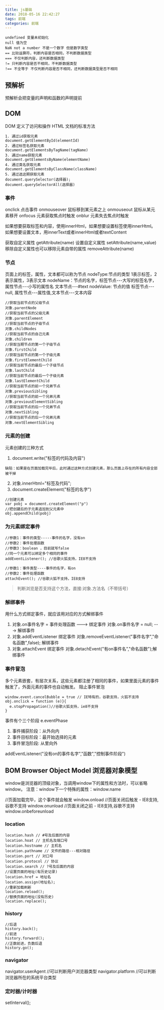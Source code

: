 ```yaml
---
title: js基础
date: 2018-05-16 22:42:27
tags: 前端
categories: 前端
---
```

```
undefined 变量未初始化
null 值为空
NaN not a number 不是一个数字 但是数字类型
== 比较运算符，判断内容是否相同，不判断数据类型
=== 不仅判断内容，还判断数据类型
!= 只判断内容是否不相同，不判断数据类型
!== 不全等于 不仅判断内容是否不相同，还判断数据类型是否不相同
```
## 预解析
预解析会把变量的声明和函数的声明提前

## DOM
 DOM 定义了访问和操作 HTML 文档的标准方法
 ```
 1. 通过id获取元素
 document.getElementById(elementId)
 2. 通过标签名获取元素
 document.getElementsByTagName(tagName)
 3. 通过name获取元素
 document.getElementsByName(elementName)
 4. 通过类名获取元素
 document.getElementsByClassName(className)
 5. 通过选这期获取元素
 document.querySelector(选择器);
 document.querySelectorAll(选择器)
 ```
### 事件
onclick 点击事件
onmouseover 鼠标移到某元素之上
onmouseout 鼠标从某元素移开
onfocus	元素获取焦点时触发
onblur	元素失去焦点时触发

如果想要获取标签和内容，使用innerHtml，如果想要设置标签使用innerHtml。
如果想要设置文本，用innerText或者innerHtml或者textContent

获取自定义属性 getAttribute(name)  设置自定义属性 setAttribute(name,value)
移除自定义属性也可以移除元素自带的属性 removeAttribute(name)

### 节点
页面上的标签，属性，文本都可以称为节点
nodeType:节点的类型 1表示标签，2表示属性，3表示文本
nodeName：节点的名字，标签节点---大写的标签名字，属性节点---小写的属性名 文本节点---#text
nodeValue: 节点的值 标签节点---null, 属性节点---属性值,文本节点---文本内容
```
//获取当前节点的父级节点
对象.parentNode
//获取当前节点的父级元素
对象.parentElement
//获取当前节点的子级节点
对象.childNodes
//获取当前节点的自己元素
对象.children
//获取当期节点的第一个子级节点
对象.firstChild
//获取当前节点的第一个子级元素
对象.firstElementChild
//获取当前节点的最后一个子级节点
对象.lastChild
//获取当前节点的最后一个子级元素
对象.lastElementChild
//获取当前节点的前一个兄弟节点
对象.previousSibling
//获取当前节点的前一个兄弟元素
对象.previousElementSibling
//获取当前节点的后一个兄弟节点
对象.nextSibling
//获取当前节点的后一个兄弟元素
对象.nextElementSibling
```
### 元素的创建
元素创建的三种方式
1. document.write("标签的代码及内容")
```
缺陷：如果是在页面加载完毕后，此时通过这种方式创建元素，那么页面上存在的所有内容全部被干掉
```
2. 对象.innerHtml="标签及代码";
3. document.createElement("标签的名字")
```
//创建元素
var pobj = document.createElement("p")
//把创建后的子元素追加到父元素中
obj.appendChild(pobj)
```
### 为元素绑定事件
```
//参数1：事件的类型-----事件的名字，没有on
//参数2：事件处理函数
//参数3：boolean ，目前就写false
//同一个元素可以绑定多个相同的事件
addEventListener(); //谷歌火狐支持，IE8不支持

//参数1：事件类型----事件的名字，有on
//参数2：事件处理函数
attachEvent(); //谷歌火狐不支持，IE8支持
```
> 判断浏览是否支持这个方法，直接:对象.方法名（不带括号）

### 解绑事件
用什么方式绑定事件，就应该用对应的方式解绑事件
1. 对象.on事件名字 = 事件处理函数 ---> 绑定事件
   对象.on事件名字 = null; ---> 解绑事件
2. 对象.addEventListener 绑定事件
   对象.removeEventListener("事件名字","命名函数",false); 解绑事件
3. 对象.attachEvent 绑定事件
   对象.detachEvent("有on事件名","命名函数");解绑事件

### 事件冒泡
多个元素嵌套，有层次关系，这些元素都注册了相同的事件，如果里面元素的事件触发了，外面元素的事件也自动触发。
阻止事件冒泡
```
window.event.cancelBubble = true // IE特有的，谷歌支持，火狐不支持
obj.onclick = function (e)}{
  e.stopPropagation()//谷歌火狐支持，ie8不支持
}
```
事件有个三个阶段 e.eventPhase
1. 事件捕获阶段：从外向内
2. 事件目标阶段：最开始选择的元素
3. 事件冒泡阶段: 从里向外

addEventListener("没有on的事件名字","函数","控制事件阶段")

## BOM Browser Object Model 浏览器对象模型

window是浏览器的顶级对象，当调用window下的属性和方法时，可以省略window。
注意：window下一个特殊的属性：window.name

//页面加载完毕，这个事件就会触发
window.onload
//页面关闭后触发 - IE8支持,谷歌不支持
window.onunload
//页面关闭之前 - IE8支持,谷歌不支持
window.onbeforeunload

### location
```
location.hash // #号及后面的内容
location.hoat // 主机名及端口号
location.hostname // 主机名
location.pathname // 文件的路径---相对路径
location.port // 对口号
location.protocol // 协议
location.search // ?号及后面的内容
//设置页面的地址(有历史记录)
location.href = 地址名
location.assign(地址名);
//重新加载刷新
location.reload();
//替换页面的地址(没有历史)
location.replace();
```
### history
```
//后退
history.back();
//前进
history.forward();
//正数前进，负数后退
history.go();
```
### navigator
navigator.userAgent //可以判断用户浏览器类型
navigator.platform //可以判断浏览器所在的系统平台类型

### 定时器/计时器
setInterval();

